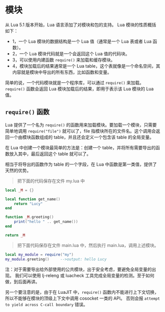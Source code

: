 # 模块

从 Lua 5.1 版本开始，Lua 语言添加了对模块和包的支持。
Lua 模块的性质概括如下：
- 1，一个 Lua 模块的数据结构是一个 Lua 值（通常是一个 Lua 表或者 Lua 函数）。
- 2，一个 Lua 模块代码就是一个会返回这个 Lua 值的代码块。
- 3，可以使用内建函数 `require()` 来加载和缓存模块。
- 4，模块加载后的结果通常是一个 Lua table，这个表就像是一个命名空间，其内容就是模块中导出的所有东西，比如函数和变量。

简单的说，一个代码模块就是一个程序库，可以通过 `require()` 来加载。`require()` 函数会返回 Lua 模块加载后的结果，即用于表示该 Lua 模块的 Lua 值。

## `require()` 函数

Lua 提供了一个名为 `require()` 的函数用来加载模块。要加载一个模块，只需要简单地调用 `require("file")`  就可以了，file 指模块所在的文件名。这个调用会返回一个由模块函数组成的 table，并且还会定义一个包含该 table 的全局变量。

在 Lua 中创建一个模块最简单的方法是：创建一个 table，并将所有需要导出的函数放入其中，最后返回这个 table 就可以了。

相当于将导出的函数作为 table 的一个字段，在 Lua 中函数是第一类值，提供了天然的优势。

> 把下面的代码保存在文件 my.lua 中

```lua
local _M = {}

local function get_name()
    return "Lucy"
end

function _M.greeting()
    print("hello " .. get_name())
end

return _M
```

> 把下面代码保存在文件 main.lua 中，然后执行 main.lua，调用上述模块。

```lua
local my_module = require("my")
my_module.greeting()     -->output: hello Lucy
```

注：对于需要导出给外部使用的公共模块，出于安全考虑，要避免全局变量的出现。
我们可以使用 lj-releng 或 luacheck 工具完成全局变量的检测。至于如何做，到后面再讲。

另一个要注意的是，由于在 LuaJIT 中，`require()` 函数内不能进行上下文切换，所以不能够在模块的顶级上下文中调用 cosocket 一类的 API。
否则会报 `attempt to yield across C-call boundary` 错误。
